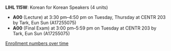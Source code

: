 **LIHL 115W**: Korean for Korean Speakers (4 units)

- **A00** (Lecture) at 3:30 pm–4:50 pm on Tuesday, Thursday at CENTR 203 by Tark, Eun Sun (A17255075)
- **A00** (Final Exam) at 3:00 pm–5:59 pm on Tuesday at CENTR 203 by Tark, Eun Sun (A17255075)

[Enrollment numbers over time](./LIHL115W.tsv)
